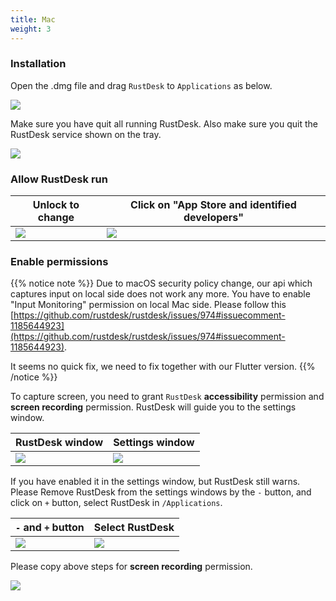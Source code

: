 ```yaml
---
title: Mac
weight: 3
---
```


### Installation

Open the .dmg file and drag `RustDesk` to `Applications` as below.

![](/docs/en/manual/mac/images/dmg.png)

Make sure you have quit all running RustDesk. Also make sure you quit the RustDesk service shown on the tray.

![](/docs/en/manual/mac/images/tray.png)

### Allow RustDesk run

| Unlock to change | Click on "App Store and identified developers" |
| ---- | ---- |
| ![](/docs/en/manual/mac/images/allow2.png) | ![](/docs/en/manual/mac/images/allow.png) |

### Enable permissions

{{% notice note %}}
Due to macOS security policy change, our api which captures input on local side does not work any
more. You have to enable "Input Monitoring" permission on local Mac side.
Please follow this
[https://github.com/rustdesk/rustdesk/issues/974#issuecomment-1185644923](https://github.com/rustdesk/rustdesk/issues/974#issuecomment-1185644923).

It seems no quick fix, we need to fix together with our Flutter version.
{{% /notice %}}

To capture screen, you need to grant `RustDesk` **accessibility** permission and **screen recording** permission. RustDesk will guide you to the settings window.

| RustDesk window | Settings window |
| ---- | ---- |
| ![](/docs/en/manual/mac/images/acc.png) | ![](/docs/en/manual/mac/images/acc3.png?v2) |

If you have enabled it in the settings window, but RustDesk still warns. Please Remove RustDesk from the settings windows by the `-` button, and click on `+` button, select RustDesk in `/Applications`.

| `-` and `+` button | Select RustDesk |
| ---- | ---- |
| ![](/docs/en/manual/mac/images/acc2.png) | ![](/docs/en/manual/mac/images/add.png?v2) |

Please copy above steps for **screen recording** permission.

![](/docs/en/manual/mac/images/screen.png?v2)
